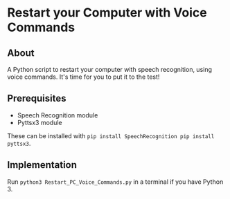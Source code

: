 # Restart your Computer with Voice Commands

## About

A Python script to restart your computer with speech recognition, using voice commands. It's time for you to put it to the test!

## Prerequisites 

- Speech Recognition module
- Pyttsx3 module

These can be installed with `pip install SpeechRecognition
pip install pyttsx3`.

## Implementation

Run `python3 Restart_PC_Voice_Commands.py` in a terminal if you have Python 3.
